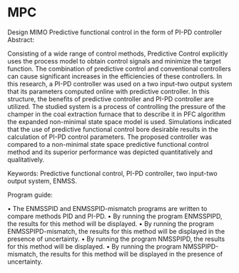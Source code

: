 # MPC
Design MIMO Predictive functional control in the form of PI-PD controller
Abstract:

Consisting of a wide range of control methods, Predictive Control explicitly uses the process model to obtain control signals and minimize the target function.
The combination of predictive control and conventional controllers can cause significant increases in the efficiencies of these controllers.
In this research, a PI-PD controller was used on a two input-two output system that its parameters computed online with predictive controller. In this structure, the benefits of predictive controller and PI-PD controller are utilized. The studied system is a process of controlling the pressure of the champer in the coal extraction furnace that to describe it in PFC algorithm the expanded non-minimal state space model is used. 
Simulations indicated that the use of predictive functional control bore desirable results in the calculation of PI-PD control parameters. The proposed controller was compared to a non-minimal state space predictive functional control method and its superior performance was depicted quantitatively and qualitatively.

Keywords: Predictive functional control, PI-PD controller, two input-two output system, ENMSS.



Program guide:

•	The ENMSSPID and ENMSSPID-mismatch programs are written to compare methods PID and PI-PD.
•	By running the program ENMSSPIPD, the results for this method will be displayed.
•	By running the program ENMSSPIPD-mismatch, the results for this method will be displayed in the presence of uncertainty.
•	By running the program NMSSPIPD, the results for this method will be displayed.
•	By running the program NMSSPIPD-mismatch, the results for this method will be displayed in the presence of uncertainty.

